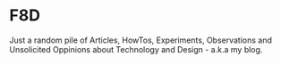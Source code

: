 # F8D

Just a random pile of Articles, HowTos, Experiments, Observations and Unsolicited Oppinions about Technology and Design - a.k.a my blog.

